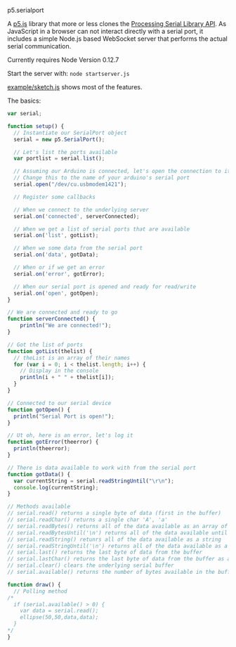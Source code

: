 p5.serialport 

A [p5.js](http://p5js.org/) library that more or less clones the [Processing Serial Library API](https://processing.org/reference/libraries/serial/index.html).  As JavaScript in a browser can not interact directly with a serial port, it includes a simple Node.js based WebSocket server that performs the actual serial communication.

Currently requires Node Version 0.12.7

Start the server with: ```node startserver.js```

[example/sketch.js](tree/master/example/sketch.js) shows most of the features.

The basics:
```javascript
var serial;

function setup() {
  // Instantiate our SerialPort object
  serial = new p5.SerialPort();

  // Let's list the ports available
  var portlist = serial.list();

  // Assuming our Arduino is connected, let's open the connection to it
  // Change this to the name of your arduino's serial port
  serial.open("/dev/cu.usbmodem1421");

  // Register some callbacks

  // When we connect to the underlying server
  serial.on('connected', serverConnected);

  // When we get a list of serial ports that are available
  serial.on('list', gotList);

  // When we some data from the serial port
  serial.on('data', gotData);

  // When or if we get an error
  serial.on('error', gotError);

  // When our serial port is opened and ready for read/write
  serial.on('open', gotOpen);
}

// We are connected and ready to go
function serverConnected() {
    println("We are connected!");
}

// Got the list of ports
function gotList(thelist) {
  // theList is an array of their names
  for (var i = 0; i < thelist.length; i++) {
    // Display in the console
    println(i + " " + thelist[i]);
  }
}

// Connected to our serial device
function gotOpen() {
  println("Serial Port is open!");
}

// Ut oh, here is an error, let's log it
function gotError(theerror) {
  println(theerror);
}

// There is data available to work with from the serial port
function gotData() {
  var currentString = serial.readStringUntil("\r\n");
  console.log(currentString);
}

// Methods available
// serial.read() returns a single byte of data (first in the buffer)
// serial.readChar() returns a single char 'A', 'a'
// serial.readBytes() returns all of the data available as an array of bytes
// serial.readBytesUntil('\n') returns all of the data available until a '\n' (line break) is encountered
// serial.readString() retunrs all of the data available as a string
// serial.readStringUntil('\n') returns all of the data available as a tring until a (line break) is encountered
// serial.last() returns the last byte of data from the buffer
// serial.lastChar() returns the last byte of data from the buffer as a char
// serial.clear() clears the underlying serial buffer
// serial.available() returns the number of bytes available in the buffer

function draw() {
  // Polling method
/*
  if (serial.available() > 0) {
    var data = serial.read();
    ellipse(50,50,data,data);
  }
*/
}
```
